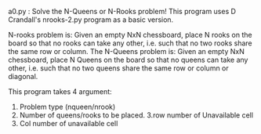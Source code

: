 a0.py : Solve the N-Queens or N-Rooks problem!
This program uses D Crandall's nrooks-2.py program as a basic version.

N-rooks problem is: Given an empty NxN chessboard, place N rooks on the board so that no rooks can take any other, i.e. such that no two rooks share the same row or column.
The N-Queens problem is: Given an empty NxN chessboard, place N Queens on the board so that no queens can take any other, i.e. such that no two queens share the same row or column or diagonal.

This program takes 4 argument: 
1. Problem type (nqueen/nrook) 
2. Number of queens/rooks to be placed. 
3.row number of Unavailable cell 
4. Col number of unavailable cell 

